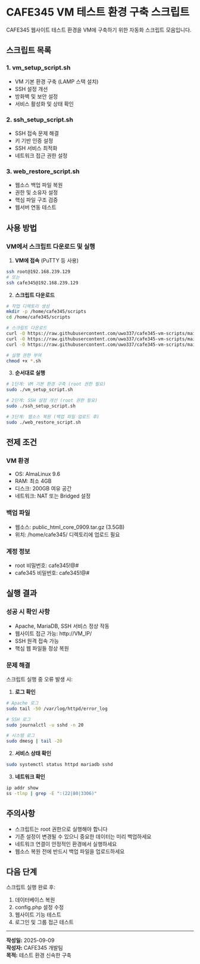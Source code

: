 # CAFE345 VM 테스트 환경 구축 스크립트

CAFE345 웹사이트 테스트 환경을 VM에 구축하기 위한 자동화 스크립트 모음입니다.

## 스크립트 목록

### 1. vm_setup_script.sh
- VM 기본 환경 구축 (LAMP 스택 설치)
- SSH 설정 개선
- 방화벽 및 보안 설정
- 서비스 활성화 및 상태 확인

### 2. ssh_setup_script.sh
- SSH 접속 문제 해결
- 키 기반 인증 설정
- SSH 서비스 최적화
- 네트워크 접근 권한 설정

### 3. web_restore_script.sh
- 웹소스 백업 파일 복원
- 권한 및 소유자 설정
- 핵심 파일 구조 검증
- 웹서버 연동 테스트

## 사용 방법

### VM에서 스크립트 다운로드 및 실행

1. **VM에 접속** (PuTTY 등 사용)
```bash
ssh root@192.168.239.129
# 또는
ssh cafe345@192.168.239.129
```

2. **스크립트 다운로드**
```bash
# 작업 디렉토리 생성
mkdir -p /home/cafe345/scripts
cd /home/cafe345/scripts

# 스크립트 다운로드
curl -O https://raw.githubusercontent.com/uwo337/cafe345-vm-scripts/main/vm_setup_script.sh
curl -O https://raw.githubusercontent.com/uwo337/cafe345-vm-scripts/main/ssh_setup_script.sh
curl -O https://raw.githubusercontent.com/uwo337/cafe345-vm-scripts/main/web_restore_script.sh

# 실행 권한 부여
chmod +x *.sh
```

3. **순서대로 실행**
```bash
# 1단계: VM 기본 환경 구축 (root 권한 필요)
sudo ./vm_setup_script.sh

# 2단계: SSH 설정 개선 (root 권한 필요)
sudo ./ssh_setup_script.sh

# 3단계: 웹소스 복원 (백업 파일 업로드 후)
sudo ./web_restore_script.sh
```

## 전제 조건

### VM 환경
- OS: AlmaLinux 9.6
- RAM: 최소 4GB
- 디스크: 200GB 여유 공간
- 네트워크: NAT 또는 Bridged 설정

### 백업 파일
- 웹소스: public_html_core_0909.tar.gz (3.5GB)
- 위치: /home/cafe345/ 디렉토리에 업로드 필요

### 계정 정보
- root 비밀번호: cafe345!@#
- cafe345 비밀번호: cafe345!@#

## 실행 결과

### 성공 시 확인 사항
- Apache, MariaDB, SSH 서비스 정상 작동
- 웹사이트 접근 가능: http://VM_IP/
- SSH 원격 접속 가능
- 핵심 웹 파일들 정상 복원

### 문제 해결
스크립트 실행 중 오류 발생 시:

1. **로그 확인**
```bash
# Apache 로그
sudo tail -50 /var/log/httpd/error_log

# SSH 로그
sudo journalctl -u sshd -n 20

# 시스템 로그
sudo dmesg | tail -20
```

2. **서비스 상태 확인**
```bash
sudo systemctl status httpd mariadb sshd
```

3. **네트워크 확인**
```bash
ip addr show
ss -tlnp | grep -E ":(22|80|3306)"
```

## 주의사항

- 스크립트는 root 권한으로 실행해야 합니다
- 기존 설정이 변경될 수 있으니 중요한 데이터는 미리 백업하세요
- 네트워크 연결이 안정적인 환경에서 실행하세요
- 웹소스 복원 전에 반드시 백업 파일을 업로드하세요

## 다음 단계

스크립트 실행 완료 후:
1. 데이터베이스 복원
2. config.php 설정 수정
3. 웹사이트 기능 테스트
4. 로그인 및 그룹 접근 테스트

---

**작성일:** 2025-09-09  
**작성자:** CAFE345 개발팀  
**목적:** 테스트 환경 신속한 구축